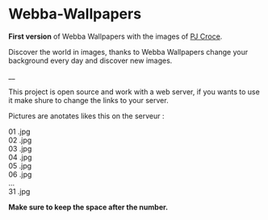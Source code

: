# Webba-Wallpapers

<b>First version</b> of Webba Wallpapers with the images of <a href="https://www.instagram.com/pjcroce/">PJ Croce</a>.

Discover the world in images, thanks to Webba Wallpapers change your background every day and discover new images.

__<br>

This project is open source and work with a web server, if you wants to use it make shure to change the links to your server.

Pictures are anotates likes this on the serveur :

01 .jpg <br>
02 .jpg <br>
03 .jpg <br>
04 .jpg <br>
05 .jpg <br>
06 .jpg <br>
... <br>
31 .jpg

<b>Make sure to keep the space after the number.</b>

